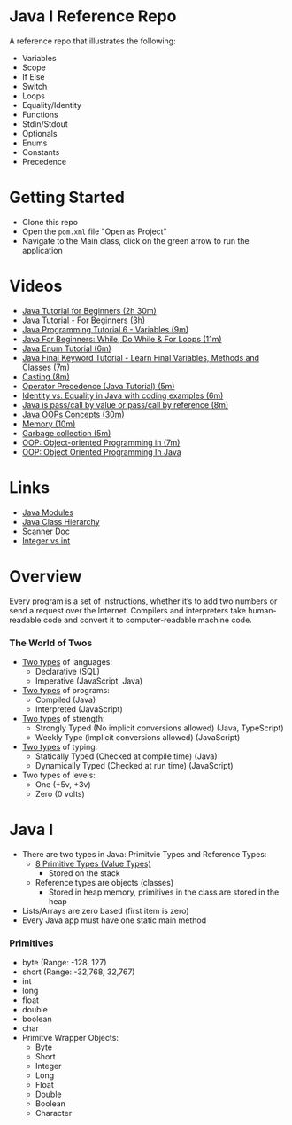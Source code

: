 # Java I Reference Repo
A reference repo that illustrates the following:
- Variables
- Scope
- If Else
- Switch
- Loops
- Equality/Identity
- Functions
- Stdin/Stdout
- Optionals
- Enums
- Constants
- Precedence

# Getting Started
- Clone this repo
- Open the `pom.xml` file "Open as Project"
- Navigate to the Main class, click on the green arrow to run the application

# Videos
- [Java Tutorial for Beginners (2h 30m)](https://youtu.be/eIrMbAQSU34)
- [Java Tutorial - For Beginners (3h)](https://youtu.be/Yv_4RXyLjL8)
- [Java Programming Tutorial 6 - Variables (9m)](https://youtu.be/7wWvSn_qiBc)
- [Java For Beginners: While, Do While & For Loops (11m)](https://youtu.be/6djggrlkHY8)
- [Java Enum Tutorial (6m)](https://youtu.be/hrEF3M2LCrc)
- [Java Final Keyword Tutorial - Learn Final Variables, Methods and Classes (7m)](https://youtu.be/730BMKm4qYM)
- [Casting (8m)](https://youtu.be/9ATVKpRZaPg)
- [Operator Precedence (Java Tutorial) (5m)](https://youtu.be/gEJEDdambGc)		
- [Identity vs. Equality in Java with coding examples (6m)](https://youtu.be/OOpO46_k7Uo	)
- [Java is pass/call by value or pass/call by reference (8m)](https://youtu.be/w4sGl3HxgZw)
- [Java OOPs Concepts (30m)](https://youtu.be/7GwptabrYyk)
- [Memory (10m)](https://youtu.be/fM8yj93X80s)
- [Garbage collection (5m)](https://youtu.be/fGO1GYz1irs)
- [OOP: Object-oriented Programming in (7m)](https://youtu.be/pTB0EiLXUC8)
- [OOP: Object Oriented Programming In Java ](https://youtu.be/6T_HgnjoYwM)

# Links
- [Java Modules](https://docs.oracle.com/en/java/javase/18/docs/api/java.base/module-summary.html)
- [Java Class Hierarchy](https://docs.oracle.com/en/java/javase/18/docs/api/overview-tree.html)
- [Scanner Doc](https://docs.oracle.com/javase/8/docs/api/java/util/Scanner.html)
- [Integer vs int](https://www.geeksforgeeks.org/difference-between-an-integer-and-int-in-java/#:~:text=In%20Java%2C%20int%20is%20a,and%20manipulating%20an%20int%20data.)

# Overview
Every program is a set of instructions, whether it’s to add two numbers or send a request over the Internet. Compilers and interpreters take human-readable code and convert it to computer-readable machine code.

### The World of Twos
- [Two types](https://codeburst.io/declarative-vs-imperative-programming-a8a7c93d9ad2) of languages:
  - Declarative (SQL)
  - Imperative (JavaScript, Java)
- [Two types](https://www.freecodecamp.org/news/compiled-versus-interpreted-languages/) of programs:
  - Compiled (Java)
  - Interpreted (JavaScript)
- [Two types](https://www.educative.io/edpresso/statically-v-dynamically-v-strongly-v-weakly-typed-languages) of strength:
  - Strongly Typed (No implicit conversions allowed) (Java, TypeScript)
  - Weekly Type (implicit conversions allowed) (JavaScript)
- [Two types](https://www.educative.io/edpresso/statically-v-dynamically-v-strongly-v-weakly-typed-languages) of typing:
  - Statically Typed (Checked at compile time) (Java)
  - Dynamically Typed (Checked at run time) (JavaScript)
- Two types of levels:
  - One (+5v, +3v)
  - Zero (0 volts)
  
# Java I
- There are two types in Java: Primitvie Types and Reference Types:
  - [8 Primitive Types (Value Types)](https://docs.oracle.com/javase/tutorial/java/nutsandbolts/datatypes.html)
    - Stored on the stack
  - Reference types are objects (classes)
    - Stored in heap memory, primitives in the class are stored in the heap
- Lists/Arrays are zero based (first item is zero)
- Every Java app must have one static main method

### Primitives
- byte (Range: -128, 127)
- short (Range: -32,768, 32,767)
- int
- long
- float
- double
- boolean
- char
- Primitve Wrapper Objects:
  - Byte
  - Short
  - Integer
  - Long
  - Float
  - Double
  - Boolean
  - Character
